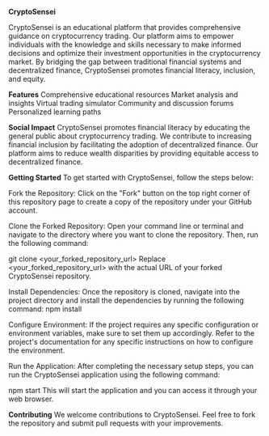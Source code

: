 **CryptoSensei**

CryptoSensei is an educational platform that provides comprehensive guidance on cryptocurrency trading. Our platform aims to empower individuals with the knowledge and skills necessary to make informed decisions and optimize their investment opportunities in the cryptocurrency market. By bridging the gap between traditional financial systems and decentralized finance, CryptoSensei promotes financial literacy, inclusion, and equity.

**Features**
Comprehensive educational resources
Market analysis and insights
Virtual trading simulator
Community and discussion forums
Personalized learning paths

**Social Impact**
CryptoSensei promotes financial literacy by educating the general public about cryptocurrency trading. We contribute to increasing financial inclusion by facilitating the adoption of decentralized finance. Our platform aims to reduce wealth disparities by providing equitable access to decentralized finance.

**Getting Started**
To get started with CryptoSensei, follow the steps below:

Fork the Repository: Click on the "Fork" button on the top right corner of this repository page to create a copy of the repository under your GitHub account.

Clone the Forked Repository: Open your command line or terminal and navigate to the directory where you want to clone the repository. Then, run the following command:

git clone <your_forked_repository_url>
Replace <your_forked_repository_url> with the actual URL of your forked CryptoSensei repository.

Install Dependencies: Once the repository is cloned, navigate into the project directory and install the dependencies by running the following command:
npm install

Configure Environment: If the project requires any specific configuration or environment variables, make sure to set them up accordingly. Refer to the project's documentation for any specific instructions on how to configure the environment.

Run the Application: After completing the necessary setup steps, you can run the CryptoSensei application using the following command:

npm start
This will start the application and you can access it through your web browser.

**Contributing**
We welcome contributions to CryptoSensei. Feel free to fork the repository and submit pull requests with your improvements.
